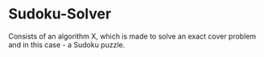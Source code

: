 # Sudoku-Solver
Consists of an algorithm X, which is made to solve an exact cover problem and in this case - a Sudoku puzzle.
